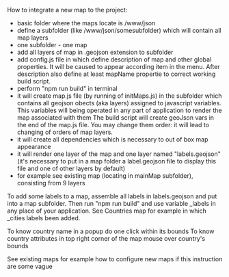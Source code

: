 How to integrate a new map to the project:

- basic folder where the maps locate is /www/json
- define a subfolder (like /www/json/somesubfolder) which will contain all map layers
- one subfolder - one map
- add all layers of map in .geojson extension to subfolder
- add config.js file in which define description of map and other global properties.
  It will be caused to appear according item in the menu. After description also define 
  at least mapName propertie to correct working build script.
- perform "npm run build"  in terminal
- it will create map.js file (by running of initMaps.js) in the subfolder which contains
  all geojson obects (aka layers) assigned to javascript variables.
  This variables will being operated in any part of application to render the map
  associated with them
  The build script will create geoJson vars in the end of the map.js file. You may 
  change them order: it will lead to changing of orders of map layers.
- it will create all dependencies which is necessary to out of box map appearance
- it will render one layer of the map and one layer named "labels.geojson" (it's necessary
  to put in a map folder a label.geojson file to display this file and one of other layers by default)
- for example see existing map (locating in mainMap subfolder), consisting from 9 layers


To add some labels to a map, assemble all labels in labels.geojson and put into a map subfolder.
Then run "npm run build" and use variable _labels in any place of your application.
See Countries map for example in which _cities labels been added.

To know country name in a popup do one click within its bounds
To know country attributes in top right corner of the map
mouse over country's bounds

See existing maps for example how to configure new maps if this instruction are some vague

